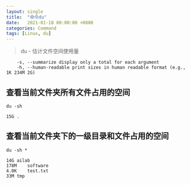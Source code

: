 ```yaml
---
layout: single
title:  "命令du"
date:   2021-01-18 00:00:00 +0800
categories: Command
tags: [Linux, du]
---
```


> du - 估计文件空间使用量
```
    -s, --summarize display only a total for each argument
    -h, --human-readable print sizes in human readable format (e.g., 1K 234M 2G)
```

## 查看当前文件夹所有文件占用的空间
```shell
du -sh
```
```
15G	.
```

## 查看当前文件夹下的一级目录和文件占用的空间
```shell
du -sh *
```
```
14G	ailab
178M	software
4.0K	test.txt
33M	tmp
```
